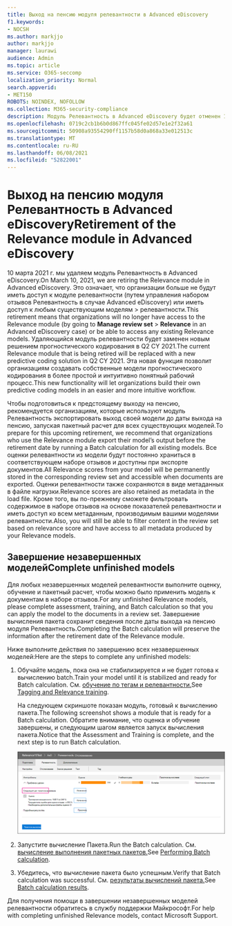 ```yaml
---
title: Выход на пенсию модуля релевантности в Advanced eDiscovery
f1.keywords:
- NOCSH
ms.author: markjjo
author: markjjo
manager: laurawi
audience: Admin
ms.topic: article
ms.service: O365-seccomp
localization_priority: Normal
search.appverid:
- MET150
ROBOTS: NOINDEX, NOFOLLOW
ms.collection: M365-security-compliance
description: Модуль Релевантность в Advanced eDiscovery будет отменен 10 марта 2021 г. В этой статье рассказывается о том, что нужно сделать до того, как релевантность будет отменена. В частности, завершив все незавершенные модели, выстроив вычисление Batch, чтобы можно было сохранить метаданные из модели.
ms.openlocfilehash: 0719c2cb1b6b0d867ffc045fe02d57e1e2f32a61
ms.sourcegitcommit: 50908a93554290ff1157b58d0a868a33e012513c
ms.translationtype: MT
ms.contentlocale: ru-RU
ms.lasthandoff: 06/08/2021
ms.locfileid: "52822001"
---
```

# <a name="retirement-of-the-relevance-module-in-advanced-ediscovery"></a><span data-ttu-id="1ec1d-105">Выход на пенсию модуля Релевантность в Advanced eDiscovery</span><span class="sxs-lookup"><span data-stu-id="1ec1d-105">Retirement of the Relevance module in Advanced eDiscovery</span></span>

<span data-ttu-id="1ec1d-106">10 марта 2021 г. мы удаляем модуль Релевантность в Advanced eDiscovery.</span><span class="sxs-lookup"><span data-stu-id="1ec1d-106">On March 10, 2021, we are retiring the Relevance module in Advanced eDiscovery.</span></span> <span data-ttu-id="1ec1d-107">Это означает, что организации больше не будут иметь доступ к модуле релевантности (путем управления набором отзывов Релевантность в случае Advanced eDiscovery) или иметь доступ к любым существующим моделям  >   релевантности.</span><span class="sxs-lookup"><span data-stu-id="1ec1d-107">This retirement means that organizations will no longer have access to the Relevance module (by going to **Manage review set** > **Relevance** in an Advanced eDiscovery case) or be able to access any existing Relevance models.</span></span> <span data-ttu-id="1ec1d-108">Удаляющийся модуль релевантности будет заменен новым решением прогностического кодирования в Q2 CY 2021.</span><span class="sxs-lookup"><span data-stu-id="1ec1d-108">The current Relevance module that is being retired will be replaced with a new predictive coding solution in Q2 CY 2021.</span></span> <span data-ttu-id="1ec1d-109">Эта новая функция позволит организациям создавать собственные модели прогностического кодирования в более простой и интуитивно понятный рабочий процесс.</span><span class="sxs-lookup"><span data-stu-id="1ec1d-109">This new functionality will let organizations build their own predictive coding models in an easier and more intuitive workflow.</span></span>

<span data-ttu-id="1ec1d-110">Чтобы подготовиться к предстоящему выходу на пенсию, рекомендуется организациям, которые используют модуль Релевантность экспортировать выход своей модели до даты выхода на пенсию, запуская пакетный расчет для всех существующих моделей.</span><span class="sxs-lookup"><span data-stu-id="1ec1d-110">To prepare for this upcoming retirement, we recommend that organizations who use the Relevance module export their model’s output before the retirement date by running a Batch calculation for all existing models.</span></span> <span data-ttu-id="1ec1d-111">Все оценки релевантности из модели будут постоянно храниться в соответствующем наборе отзывов и доступны при экспорте документов.</span><span class="sxs-lookup"><span data-stu-id="1ec1d-111">All Relevance scores from your model will be permanently stored in the corresponding review set and accessible when documents are exported.</span></span> <span data-ttu-id="1ec1d-112">Оценки релевантности также сохраняются в виде метаданных в файле нагрузки.</span><span class="sxs-lookup"><span data-stu-id="1ec1d-112">Relevance scores are also retained as metadata in the load file.</span></span> <span data-ttu-id="1ec1d-113">Кроме того, вы по-прежнему сможете фильтровать содержимое в наборе отзывов на основе показателей релевантности и иметь доступ ко всем метаданным, производимым вашими моделями релевантности.</span><span class="sxs-lookup"><span data-stu-id="1ec1d-113">Also, you will still be able to filter content in the review set based on relevance score and have access to all metadata produced by your Relevance models.</span></span>

## <a name="complete-unfinished-models"></a><span data-ttu-id="1ec1d-114">Завершение незавершенных моделей</span><span class="sxs-lookup"><span data-stu-id="1ec1d-114">Complete unfinished models</span></span>

<span data-ttu-id="1ec1d-115">Для любых незавершенных моделей релевантности выполните оценку, обучение и пакетный расчет, чтобы можно было применить модель к документам в наборе отзывов.</span><span class="sxs-lookup"><span data-stu-id="1ec1d-115">For any unfinished Relevance models, please complete assessment, training, and Batch calculation so that you can apply the model to the documents in a review set.</span></span> <span data-ttu-id="1ec1d-116">Завершение вычисления пакета сохранит сведения после даты выхода на пенсию модуля Релевантность.</span><span class="sxs-lookup"><span data-stu-id="1ec1d-116">Completing the Batch calculation will preserve the information after the retirement date of the Relevance module.</span></span>

<span data-ttu-id="1ec1d-117">Ниже выполните действия по завершению всех незавершенных моделей:</span><span class="sxs-lookup"><span data-stu-id="1ec1d-117">Here are the steps to complete any unfinished models:</span></span>

1. <span data-ttu-id="1ec1d-118">Обучайте модель, пока она не стабилизируется и не будет готова к вычислению batch.</span><span class="sxs-lookup"><span data-stu-id="1ec1d-118">Train your model until it is stabilized and ready for Batch calculation.</span></span> <span data-ttu-id="1ec1d-119">См. [обучение по тегам и релевантности.](tagging-and-relevance-training-in-advanced-ediscovery.md)</span><span class="sxs-lookup"><span data-stu-id="1ec1d-119">See [Tagging and Relevance training](tagging-and-relevance-training-in-advanced-ediscovery.md).</span></span>

   <span data-ttu-id="1ec1d-120">На следующем скриншоте показан модуль, готовый к вычислению пакета.</span><span class="sxs-lookup"><span data-stu-id="1ec1d-120">The following screenshot shows a module that is ready for a Batch calculation.</span></span> <span data-ttu-id="1ec1d-121">Обратите внимание, что оценка и обучение завершены, и следующим шагом является запуск вычисления пакета.</span><span class="sxs-lookup"><span data-stu-id="1ec1d-121">Notice that the Assessment and Training is complete, and the next step is to run Batch calculation.</span></span>

   ![Снимок экрана модели, готовой к вычислению пакета](../media/ReadyForBatchCalculation.png)

2. <span data-ttu-id="1ec1d-123">Запустите вычисление Пакета.</span><span class="sxs-lookup"><span data-stu-id="1ec1d-123">Run the Batch calculation.</span></span> <span data-ttu-id="1ec1d-124">См. [вычисление выполнения пакетных пакетов.](track-relevance-analysis-in-advanced-ediscovery.md#performing-batch-calculation)</span><span class="sxs-lookup"><span data-stu-id="1ec1d-124">See [Performing Batch calculation](track-relevance-analysis-in-advanced-ediscovery.md#performing-batch-calculation).</span></span>

3. <span data-ttu-id="1ec1d-125">Убедитесь, что вычисление пакета было успешным.</span><span class="sxs-lookup"><span data-stu-id="1ec1d-125">Verify that Batch calculation was successful.</span></span> <span data-ttu-id="1ec1d-126">См. [результаты вычислений пакета.](track-relevance-analysis-in-advanced-ediscovery.md#batch-calculation-results)</span><span class="sxs-lookup"><span data-stu-id="1ec1d-126">See [Batch calculation results](track-relevance-analysis-in-advanced-ediscovery.md#batch-calculation-results).</span></span>

<span data-ttu-id="1ec1d-127">Для получения помощи в завершении незавершенных моделей релевантности обратитесь в службу поддержки Майкрософт.</span><span class="sxs-lookup"><span data-stu-id="1ec1d-127">For help with completing unfinished Relevance models, contact Microsoft Support.</span></span>
